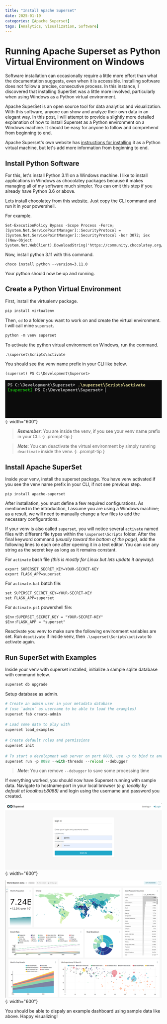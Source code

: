 ```yaml
---
title: "Install Apache Superset"
date: 2025-01-19
categories: [Apache Superset]
tags: [Analytics, Visualization, Software]
---
```


# Running Apache Superset as Python Virtual Environment on Windows

Software installation can occasionally require a little more effort than what the documentation suggests, even when it is accessible. Installing software does not follow a precise, consecutive process. In this instance, I discovered that installing SuperSet was a little more involved, particularly when using Windows as a Python virtual environment.

Apache SuperSet is an open source tool for data analytics and visualization. With this software, anyone can show and analyze their own data in an elegant way. In this post, I will attempt to provide a slightly more detailed explanation of how to install Superset as a Python environment on a Windows machine. It should be easy for anyone to follow and comprehend from beginning to end.

Apache Superset's own website has [instructions for installing](https://superset.apache.org/docs/installation/pypi#python-virtual-environment) it as a Python virtual machine, but let's add more information from beginning to end.


## Install Python Software

For this, let's install Python 3.11 on a Windows machine. I like to install applications in Windows as chocolatey packages because it makes managing all of my software much simpler. You can omit this step if you already have Python 3.6 or above. 

Lets install chocolatey from this [website](https://chocolatey.org/install). Just copy the CLI command and run it in your powershell.

For example.
```batch
Set-ExecutionPolicy Bypass -Scope Process -Force; [System.Net.ServicePointManager]::SecurityProtocol = [System.Net.ServicePointManager]::SecurityProtocol -bor 3072; iex ((New-Object System.Net.WebClient).DownloadString('https://community.chocolatey.org/install.ps1'))
```

Now, install python 3.11 with this command.
```batch
choco install python --version=3.11.0
```
Your python should now be up and running.

## Create a Python Virtual Environment

First, install the virtualenv package.
```python
pip install virtualenv
```

Then, `cd` to a folder you want to work on and create the virtual environment. I will call mine `superset`.
```python
python -m venv superset
```

To activate the python virtual environment on Windows, run the command.
```batch
.\superset\Scripts\activate
```

You should see the venv name prefix in your CLI like below.
```
(superset) PS C:\Development\Superset>
```
![CLI View](/assets/img/posts/2025-01-19-install-superset/superset-activate-cli.png){: width="600"}

> **_Remember_**: You are inside the venv, if you see your venv name prefix in your CLI.
{: .prompt-tip }

> **_Note_**: You can deactivate the virtual environment by simply running `deactivate` inside the venv.
{: .prompt-tip }


## Install Apache SuperSet

Inside your venv, install the superset package. You have venv activated if you see the venv name prefix in your CLI, if not see previous step.
```
pip install apache-superset
```

After installation, you must define a few required configurations. As mentioned in the introduction, I assume you are using a Windows machine; as a result, we will need to manually change a few files to add the necessary configurations.

If your venv is also called `superset`, you will notice several `activate` named files with different file types within the `\superset\Scripts` folder. After the final keyword command *(usually toward the bottom of the page)*, add the following lines to each one after opening it in a text editor. You can use any string as the secret key as long as it remains constant.

For `activate` bash file *(this is mostly for Linux but lets update it anyway)*:
```
export SUPERSET_SECRET_KEY=YOUR-SECRET-KEY
export FLASK_APP=superset
```

For `activate.bat` batch file:
```
set SUPERSET_SECRET_KEY=YOUR-SECRET-KEY
set FLASK_APP=superset
```

For `Activate.ps1` powershell file:
```
$Env:SUPERSET_SECRET_KEY = "YOUR-SECRET-KEY"
$Env:FLASK_APP = "superset"
```

Reactivate you venv to make sure the following environment variables are set. Run `deactivate` if inside venv, then `.\superset\Scripts\activate` to activate again.


## Run SuperSet with Examples

Inside your venv with superset installed, initialize a sample sqlite database with command below.
```python
superset db upgrade
```

Setup database as admin.
```python
# Create an admin user in your metadata database 
# (use `admin` as username to be able to load the examples)
superset fab create-admin

# Load some data to play with
superset load_examples

# Create default roles and permissions
superset init

# To start a development web server on port 8088, use -p to bind to another port
superset run -p 8088 --with-threads --reload --debugger
```
> **_Note_**: You can remove `--debugger` to save some processing time

If everything worked, you should now have Superset running with sample data. Navigate to hostname:port in your local browser *(e.g. locally by default at localhost:8088)* and login using the username and password you created.

![Login page](/assets/img/posts/2025-01-19-install-superset/superset-login-page.png){: width="600"}

![With examples](/assets/img/posts/2025-01-19-install-superset/superset-with-examples.png){: width="600"}

You should be able to dispaly an example dashboard using sample data like above. Happy visualizing!